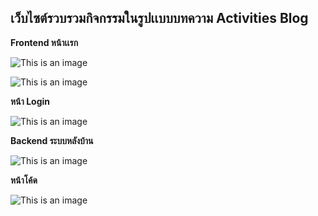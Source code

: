 ## เว็บไซต์รวบรวมกิจกรรมในรูปเเบบบทความ Activities Blog

**Frontend หน้าเเรก**

![This is an image](https://www.img.in.th/images/f58731a4aae95ba57d0e22eecd2bd98b.jpg)

![This is an image](https://www.img.in.th/images/55960452c165dee1c744834076a3c088.jpg)

**หน้า Login**

![This is an image](https://www.img.in.th/images/77670d2830ae483a73894a26bf2d6404.jpg)

**Backend ระบบหลังบ้าน**

![This is an image](https://www.img.in.th/images/ca77b6c11f2ead0ad04840cd05987c29.jpg)

**หน้าโค้ด**

![This is an image](https://www.img.in.th/images/912e9ea3da86cb4a088740995bbaabdd.jpg)
